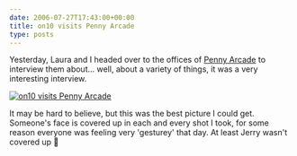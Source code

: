 ```yaml
---
date: 2006-07-27T17:43:00+00:00
title: on10 visits Penny Arcade
type: posts
---
```

Yesterday, Laura and I headed over to the offices of [Penny Arcade](http://www.penny-arcade.com) to interview them about... well, about a variety of things, it was a very interesting interview.

[<img alt="on10 visits Penny Arcade" src="http://static.flickr.com/64/199681348_202344e4d8_m.jpg" border="0" />](http://www.flickr.com/photos/11836230@N00/199681348/)

It may be hard to believe, but this was the best picture I could get. Someone's face is covered up in each and every shot I took, for some reason everyone was feeling very 'gesturey' that day. At least Jerry wasn't covered up 🙂
